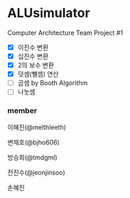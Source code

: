 # ALUsimulator
Computer Architecture Team Project #1

- [X] 이진수 변환
- [X] 십진수 변환
- [X] 2의 보수 변환
- [X] 덧셈(뺄셈) 연산
- [ ] 곱셈 by Booth Algorithm
- [ ] 나눗셈

### member
이혜진(@melthleeth)

변재호(@bjho606)

방승희(@tmdgml)

전진수(@jeonjinsoo)

손혜진
